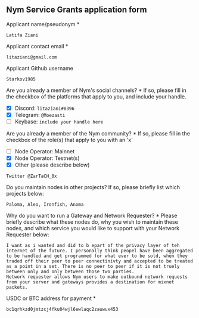 Nym Service Grants application form 
------------------------------------

Applicant name/pseudonym *
```
Latifa Ziani
```

Applicant contact email *
```
litaziani@gmail.com
```

Applicant Github username
```
Starkov1985
```

Are you already a member of Nym's social channels? * 
If so, please fill in the checkbox of the platforms that apply to you, and include your handle. 
- [X] Discord: `litaziani#8396`
- [X] Telegram: `@Moezasti`
- [ ] Keybase: `include your handle here`

Are you already a member of the Nym community? * 
If so, please fill in the checkbox of the role(s) that apply to you with an 'x' 
- [ ] Node Operator: Mainnet 
- [X] Node Operator: Testnet(s)
- [X] Other (please describe below)
```
Twitter @ZarTaCH_0x
```

Do you maintain nodes in other projects? 
If so, please briefly list which projects below: 
```
Paloma, Aleo, Ironfish, Anoma
```

Why do you want to run a Gateway and Network Requester? * 
Please briefly describe what these nodes do, why you wish to maintain these nodes, and which service you would like to support with your Network Requester below: 
```
I want as i wanted and did to b epart of the privacy layer of teh internet of the future. I personally think peopel have been aggregated to be handled and get programmed for what ever to be sold, when they traded off their peer to peer connectinivty and accepted to be treated as a point in a set. There is no peer to peer if it is not truely between only and only between those two parties.
Network requester allows Nym users to make outbound network requests from your server and gateways provides a destination for mixnet packets.
```

USDC or BTC address for payment * 
```
bc1qrhkzd0jmtzcj4fku04wjl6ewlaqc2zauwux453
```
